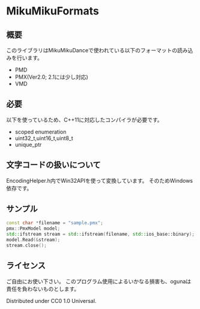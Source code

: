 # MikuMikuFormats

## 概要

このライブラリはMikuMikuDanceで使われている以下のフォーマットの読み込みを行います。

- PMD
- PMX(Ver2.0; 2.1には少し対応)
- VMD

## 必要

以下を使っているため、C++11に対応したコンパイラが必要です。

- scoped enumeration
- uint32_t,uint16_t,uint8_t
- unique_ptr

## 文字コードの扱いについて
EncodingHelper.h内でWin32APIを使って変換しています。
そのためWindows依存です。

## サンプル
```cpp
const char *filename = "sample.pmx";
pmx::PmxModel model;
std::ifstream stream = std::ifstream(filename, std::ios_base::binary);
model.Read(&stream);
stream.close();
```

## ライセンス

ご自由にお使い下さい。
このプログラム使用によるいかなる損害も、ogunaは責任を負わないものとします。

Distributed under CC0 1.0 Universal.

